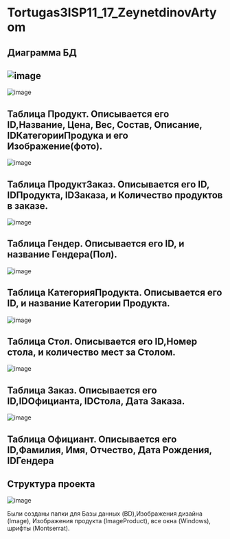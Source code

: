 # Tortugas3ISP11_17_ZeynetdinovArtyom
Диаграмма БД
--------------------------------------------------------------------------------------------------------------
![image](https://user-images.githubusercontent.com/86298391/191746589-0a3bea69-ae38-447d-b3a8-553841766b36.png)
--------------------------------------------------------------------------------------------------------------
![image](https://user-images.githubusercontent.com/86298391/191276901-a81a1b40-785a-4924-b2b8-7c768a2c46f6.png)

Таблица Продукт.
Описывается его ID,Название, Цена, Вес, Состав, Описание, IDКатегорииПродука и его Изображение(фото).
--------------------------------------------------------------------------------------------------------------
![image](https://user-images.githubusercontent.com/86298391/191276930-2ba11695-1ee9-4edd-b092-0cd180933de3.png)

Таблица ПродуктЗаказ.
Описывается его ID, IDПродукта, IDЗаказа, и Количество продуктов в заказе.
--------------------------------------------------------------------------------------------------------------
![image](https://user-images.githubusercontent.com/86298391/191276956-77e4d477-60ef-4e20-a1b8-9b95ca285c86.png)

Таблица Гендер.
Описывается его ID, и название Гендера(Пол).
--------------------------------------------------------------------------------------------------------------
![image](https://user-images.githubusercontent.com/86298391/191276990-f67f90f8-4e17-4db9-9332-96d50c547e06.png)

Таблица КатегорияПродукта.
Описывается его ID, и название Категории Продукта.
--------------------------------------------------------------------------------------------------------------
![image](https://user-images.githubusercontent.com/86298391/191277015-6d545313-c280-491c-a874-1e3533b8cbd9.png)

Таблица Стол.
Описывается его ID,Номер стола, и количество мест за Столом.
--------------------------------------------------------------------------------------------------------------
![image](https://user-images.githubusercontent.com/86298391/191277037-b69aa903-85a5-46c4-b3e1-a4bc2c494454.png)

Таблица Заказ.
Описывается его ID,IDОфицианта, IDСтола, Дата Заказа.
--------------------------------------------------------------------------------------------------------------
![image](https://user-images.githubusercontent.com/86298391/191277057-697308d1-12d3-4da9-a0ce-8daa3f9b482a.png)

Таблица Официант.
Описывается его ID,Фамилия, Имя, Отчество, Дата Рождения, IDГендера
--------------------------------------------------------------------------------------------------------------

Структура проекта
--------------------------------------------------------------------------------------------------------------
![image](https://user-images.githubusercontent.com/86298391/191281422-7d113d5b-d6cb-48ee-b1fd-8eefe6421a50.png)

Были созданы папки для Базы данных (BD),Изображения дизайна (Image), Изображения продукта (ImageProduct), все окна (Windows), шрифты (Montserrat).
